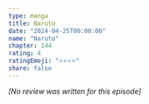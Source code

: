 ```yaml
---
type: manga
title: Naruto
date: "2024-04-25T00:00:00"
name: "Naruto"
chapter: 144
rating: 4
ratingEmoji: "⭐️⭐️⭐️⭐️"
share: false
---
```


_[No review was written for this episode]_